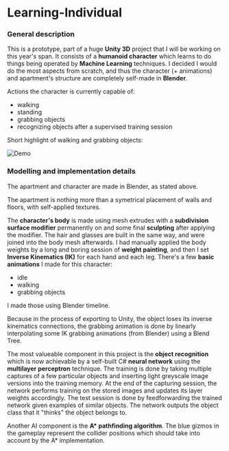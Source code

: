 # Learning-Individual

<h3> General description </h3>

This is a prototype, part of a huge **Unity 3D** project that I will be working on this year's span. It consists of a **humanoid character** which learns to do things being operated by **Machine Learning** techniques. I decided I would do the most aspects from scratch, and thus the character (+ animations) and apartment's structure are completely self-made in **Blender**.

Actions the character is currently capable of:
- walking
- standing
- grabbing objects
- recognizing objects after a supervised training session

Short highlight of walking and grabbing objects:

![Demo](https://github.com/BogdanPolitic/Demos/blob/main/Learning_Individual_demo_0.gif?raw=true)

<h3> Modelling and implementation details </h3>

The apartment and character are made in Blender, as stated above. 

The apartment is nothing more than a symetrical placement of walls and floors, with self-applied textures. 

The **character's body** is made using mesh extrudes with a **subdivision surface modifier** permanently on and some final **sculpting** after applying the modifier. The hair and glasses are built in the same way, and were joined into the body mesh afterwards. I had manually applied the body weights by a long and boring session of **weight painting**, and then I set **Inverse Kinematics (IK)** for each hand and each leg. There's a few **basic animations** I made for this character: 
- idle
- walking
- grabbing objects

I made those using Blender timeline. 

Because in the process of exporting to Unity, the object loses its inverse kinematics connections, the grabbing animation is done by linearly interpolating some IK grabbing animations (from Blender) using a Blend Tree.

The most valueable component in this project is the **object recognition** which is now achievable by a self-built C# **neural network** using the **multilayer perceptron** technique. The training is done by taking multiple captures of a few particular objects and inserting light greyscale image versions into the training memory. At the end of the capturing session, the network performs training on the stored images and updates its layer weights accordingly. The test session is done by feedforwarding the trained network given examples of similar objects. The network outputs the object class that it "thinks" the object belongs to.

Another AI component is the **A\* pathfinding algorithm**. The blue gizmos in the gameplay represent the collider positions which should take into account by the A* implementation.
